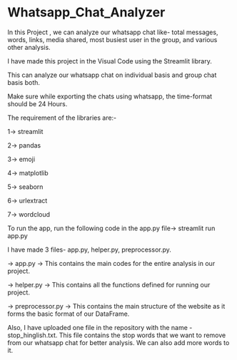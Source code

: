 # Whatsapp_Chat_Analyzer
In this Project , we can analyze our whatsapp chat like- total messages, words, links, media shared, most busiest user in the group, and various other analysis.


I have made this project in the Visual Code using the Streamlit library.

This can analyze our whatsapp chat on individual basis and group chat basis both.

Make sure while exporting the chats using whatsapp, the time-format should be 24 Hours.

The requirement of the libraries are:-

1-> streamlit

2-> pandas

3-> emoji

4-> matplotlib

5-> seaborn

6-> urlextract

7-> wordcloud

To run the app, run the following code in the app.py file->
streamlit run app.py


I have made 3 files- app.py, helper.py, preprocessor.py.

-> app.py -> This contains the main codes for the entire analysis in our project.

-> helper.py -> This contains all the functions defined for running our project.

-> preprocessor.py -> This contains the main structure of the website as it forms the basic format of our DataFrame. 

Also, I have uploaded one file in the repository with the name - stop_hinglish.txt. This file contains the stop words that we want to remove from our whatsapp chat for better analysis. We can also add more words to it.


